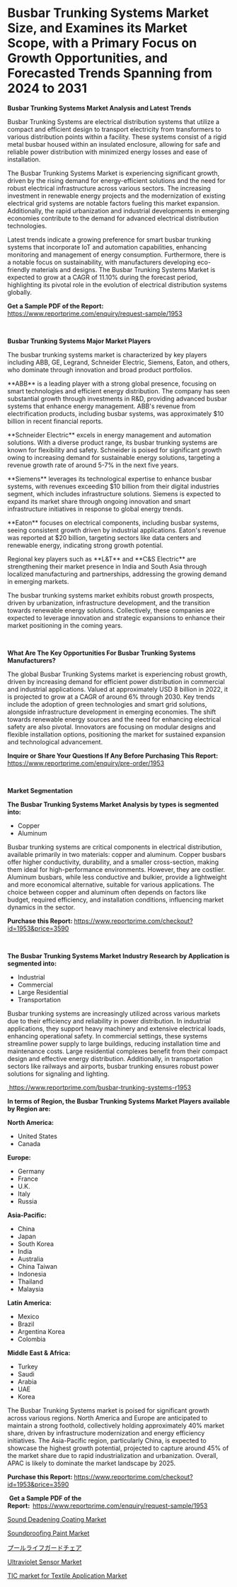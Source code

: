 <p><h1>Busbar Trunking Systems Market Size, and Examines its Market Scope, with a Primary Focus on Growth Opportunities, and Forecasted Trends Spanning from 2024 to 2031</h1></p><p><strong>Busbar Trunking Systems Market Analysis and Latest Trends</strong></p>
<p><p>Busbar Trunking Systems are electrical distribution systems that utilize a compact and efficient design to transport electricity from transformers to various distribution points within a facility. These systems consist of a rigid metal busbar housed within an insulated enclosure, allowing for safe and reliable power distribution with minimized energy losses and ease of installation.</p><p>The Busbar Trunking Systems Market is experiencing significant growth, driven by the rising demand for energy-efficient solutions and the need for robust electrical infrastructure across various sectors. The increasing investment in renewable energy projects and the modernization of existing electrical grid systems are notable factors fueling this market expansion. Additionally, the rapid urbanization and industrial developments in emerging economies contribute to the demand for advanced electrical distribution technologies.</p><p>Latest trends indicate a growing preference for smart busbar trunking systems that incorporate IoT and automation capabilities, enhancing monitoring and management of energy consumption. Furthermore, there is a notable focus on sustainability, with manufacturers developing eco-friendly materials and designs. The Busbar Trunking Systems Market is expected to grow at a CAGR of 11.10% during the forecast period, highlighting its pivotal role in the evolution of electrical distribution systems globally.</p></p>
<p><strong>Get a Sample PDF of the Report:&nbsp;</strong> <a href="https://www.reportprime.com/enquiry/request-sample/1953">https://www.reportprime.com/enquiry/request-sample/1953</a></p>
<p>&nbsp;</p>
<p><strong>Busbar Trunking Systems Major Market Players</strong></p>
<p><p>The busbar trunking systems market is characterized by key players including ABB, GE, Legrand, Schneider Electric, Siemens, Eaton, and others, who dominate through innovation and broad product portfolios.</p><p>**ABB** is a leading player with a strong global presence, focusing on smart technologies and efficient energy distribution. The company has seen substantial growth through investments in R&D, providing advanced busbar systems that enhance energy management. ABB's revenue from electrification products, including busbar systems, was approximately $10 billion in recent financial reports.</p><p>**Schneider Electric** excels in energy management and automation solutions. With a diverse product range, its busbar trunking systems are known for flexibility and safety. Schneider is poised for significant growth owing to increasing demand for sustainable energy solutions, targeting a revenue growth rate of around 5-7% in the next five years.</p><p>**Siemens** leverages its technological expertise to enhance busbar systems, with revenues exceeding $10 billion from their digital industries segment, which includes infrastructure solutions. Siemens is expected to expand its market share through ongoing innovation and smart infrastructure initiatives in response to global energy trends.</p><p>**Eaton** focuses on electrical components, including busbar systems, seeing consistent growth driven by industrial applications. Eaton's revenue was reported at $20 billion, targeting sectors like data centers and renewable energy, indicating strong growth potential.</p><p>Regional key players such as **L&T** and **C&S Electric** are strengthening their market presence in India and South Asia through localized manufacturing and partnerships, addressing the growing demand in emerging markets.</p><p>The busbar trunking systems market exhibits robust growth prospects, driven by urbanization, infrastructure development, and the transition towards renewable energy solutions. Collectively, these companies are expected to leverage innovation and strategic expansions to enhance their market positioning in the coming years.</p></p>
<p>&nbsp;</p>
<p><strong>What Are The Key Opportunities For Busbar Trunking Systems Manufacturers?</strong></p>
<p><p>The global Busbar Trunking Systems market is experiencing robust growth, driven by increasing demand for efficient power distribution in commercial and industrial applications. Valued at approximately USD 8 billion in 2022, it is projected to grow at a CAGR of around 6% through 2030. Key trends include the adoption of green technologies and smart grid solutions, alongside infrastructure development in emerging economies. The shift towards renewable energy sources and the need for enhancing electrical safety are also pivotal. Innovators are focusing on modular designs and flexible installation options, positioning the market for sustained expansion and technological advancement.</p></p>
<p><strong>Inquire or Share Your Questions If Any Before Purchasing This Report:</strong> <a href="https://www.reportprime.com/enquiry/pre-order/1953">https://www.reportprime.com/enquiry/pre-order/1953</a></p>
<p>&nbsp;</p>
<p><strong>Market Segmentation</strong></p>
<p><strong>The Busbar Trunking Systems Market Analysis by types is segmented into:</strong></p>
<p><ul><li>Copper</li><li>Aluminum</li></ul></p>
<p><p>Busbar trunking systems are critical components in electrical distribution, available primarily in two materials: copper and aluminum. Copper busbars offer higher conductivity, durability, and a smaller cross-section, making them ideal for high-performance environments. However, they are costlier. Aluminum busbars, while less conductive and bulkier, provide a lightweight and more economical alternative, suitable for various applications. The choice between copper and aluminum often depends on factors like budget, required efficiency, and installation conditions, influencing market dynamics in the sector.</p></p>
<p><strong>Purchase this Report:&nbsp;</strong><a href="https://www.reportprime.com/checkout?id=1953&price=3590">https://www.reportprime.com/checkout?id=1953&price=3590</a></p>
<p>&nbsp;</p>
<p><strong>The Busbar Trunking Systems Market Industry Research by Application is segmented into:</strong></p>
<p><ul><li>Industrial</li><li>Commercial</li><li>Large Residential</li><li>Transportation</li></ul></p>
<p><p>Busbar trunking systems are increasingly utilized across various markets due to their efficiency and reliability in power distribution. In industrial applications, they support heavy machinery and extensive electrical loads, enhancing operational safety. In commercial settings, these systems streamline power supply to large buildings, reducing installation time and maintenance costs. Large residential complexes benefit from their compact design and effective energy distribution. Additionally, in transportation sectors like railways and airports, busbar trunking ensures robust power solutions for signaling and lighting.</p></p>
<p><a href="https://www.reportprime.com/busbar-trunking-systems-r1953">&nbsp;https://www.reportprime.com/busbar-trunking-systems-r1953</a></p>
<p><strong>In terms of Region, the Busbar Trunking Systems Market Players available by Region are:</strong></p>
<p>
    <p> <strong> North America: </strong>
        <ul>
            <li>United States</li>
            <li>Canada</li>
        </ul>
        </p> 
    <p> <strong> Europe: </strong>
        <ul>
            <li>Germany</li>
            <li>France</li>
            <li>U.K.</li>
            <li>Italy</li>
            <li>Russia</li>
        </ul>
        </p> 
    <p> <strong> Asia-Pacific: </strong>
        <ul>
            <li>China</li>
            <li>Japan</li>
            <li>South Korea</li>
            <li>India</li>
            <li>Australia</li>
            <li>China Taiwan</li>
            <li>Indonesia</li>
            <li>Thailand</li>
            <li>Malaysia</li>
        </ul>
        </p> 
    <p> <strong> Latin America: </strong>
        <ul>
            <li>Mexico</li>
            <li>Brazil</li>
            <li>Argentina Korea</li>
            <li>Colombia</li>
        </ul>
        </p> 
    <p> <strong> Middle East & Africa: </strong>
        <ul>
            <li>Turkey</li>
            <li>Saudi</li>
            <li>Arabia</li>
            <li>UAE</li>
            <li>Korea</li>
        </ul>
    </p>
    </p>
<p><p>The Busbar Trunking Systems market is poised for significant growth across various regions. North America and Europe are anticipated to maintain a strong foothold, collectively holding approximately 40% market share, driven by infrastructure modernization and energy efficiency initiatives. The Asia-Pacific region, particularly China, is expected to showcase the highest growth potential, projected to capture around 45% of the market share due to rapid industrialization and urbanization. Overall, APAC is likely to dominate the market landscape by 2025.</p></p>
<p><strong>Purchase this Report: </strong><a href="https://www.reportprime.com/checkout?id=1953&price=3590">https://www.reportprime.com/checkout?id=1953&price=3590</a></p>
<p>&nbsp;<strong>Get a Sample PDF of the Report:&nbsp;&nbsp;</strong><a href="https://www.reportprime.com/enquiry/request-sample/1953">https://www.reportprime.com/enquiry/request-sample/1953</a></p>
<p><strong></strong></p>
<p><p><a href="https://www.linkedin.com/pulse/evaluating-global-sound-deadening-coating-market-trends-growth-qsd8c?trackingId=A9twqG01RMSqvYTleVzBrw%3D%3D">Sound Deadening Coating Market</a></p><p><a href="https://www.linkedin.com/pulse/what-growth-drivers-soundproofing-paint-market-comprehensive-jrszc?trackingId=3eCFOeUZRl23knaMlNd4%2Bw%3D%3D">Soundproofing Paint Market</a></p><p><a href="https://medium.com/@drfg4t/%E8%A3%BD%E5%93%81%E3%82%BF%E3%82%A4%E3%83%97%E5%88%A5-%E5%BF%9C%E7%94%A8%E5%88%A5-%E5%9C%B0%E5%9F%9F%E5%88%A5-%E4%BC%81%E6%A5%AD%E5%88%A5%E3%81%AE%E3%82%B0%E3%83%AD%E3%83%BC%E3%83%90%E3%83%AB%E3%83%97%E3%83%BC%E3%83%AB%E7%9B%A3%E8%A6%96%E5%93%A1%E7%94%A8%E3%83%81%E3%82%A7%E3%82%A2%E5%B8%82%E5%A0%B4-%E6%A5%AD%E7%95%8C%E3%82%BB%E3%82%B0%E3%83%A1%E3%83%B3%E3%83%88%E3%81%AE%E8%A6%8B%E9%80%9A%E3%81%97-%E5%B8%82%E5%A0%B4%E8%A9%95%E4%BE%A1-%E7%AB%B6%E4%BA%89%E3%82%B7%E3%83%8A%E3%83%AA%E3%82%AA-%E3%83%88%E3%83%AC%E3%83%B3%E3%83%89-%E4%BA%88%E6%B8%AC-2024%E5%B9%B4-2031%E5%B9%B4-9206c15f92e6">プールライフガードチェア</a></p><p><a href="https://github.com/pizolina/Market-Research-Report-List-6/blob/main/ultraviolet-sensor-market.md">Ultraviolet Sensor Market</a></p><p><a href="https://medium.com/@skylareaver78567/tic-market-for-textile-application-market-trends-a-detailed-study-of-its-market-segmentation-and-c7b3339b08e4">TIC market for Textile Application Market</a></p></p>